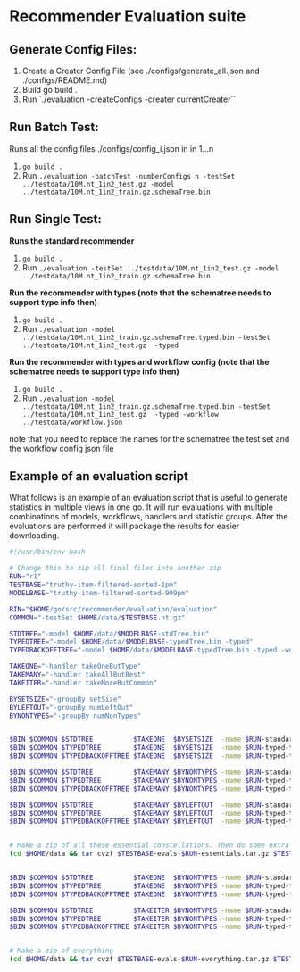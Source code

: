 # Recommender Evaluation suite

## Generate Config Files:
1) Create a Creater Config File (see ./configs/generate_all.json and ./configs/README.md)
2) Build go build . 
3) Run `./evaluation -createConfigs -creater currentCreater``

## Run Batch Test:
Runs all the config files ./configs/config_i.json in in 1...n
1) `go build .`
2) Run ` ./evaluation -batchTest -numberConfigs n -testSet ../testdata/10M.nt_1in2_test.gz -model ../testdata/10M.nt_1in2_train.gz.schemaTree.bin `

## Run Single Test: 

**Runs the standard recommender**
1) `go build .`
2) Run `./evaluation -testSet ../testdata/10M.nt_1in2_test.gz -model ../testdata/10M.nt_1in2_train.gz.schemaTree.bin`

**Run the recommender with types (note that the schematree needs to support type info  then)**
1) `go build .`
2) Run `./evaluation -model ../testdata/10M.nt_1in2_train.gz.schemaTree.typed.bin -testSet ../testdata/10M.nt_1in2_test.gz  -typed`

**Run the recommender with types and workflow config (note that the schematree needs to support type info  then)**
1) `go build .`
2) Run `./evaluation -model ../testdata/10M.nt_1in2_train.gz.schemaTree.typed.bin -testSet ../testdata/10M.nt_1in2_test.gz  -typed -workflow ../testdata/workflow.json`

note that you need to replace the names for the schematree the test set and the workflow config json file

## Example of an evaluation script

What follows is an example of an evaluation script that is useful to generate statistics in multiple views in one go. It will run evaluations with multiple combinations of models, workflows, handlers and statistic groups. After the evaluations are performed it will package the results for easier downloading.

```bash
#!/usr/bin/env bash

# Change this to zip all final files into another zip
RUN="r1"
TESTBASE="truthy-item-filtered-sorted-1pm"
MODELBASE="truthy-item-filtered-sorted-999pm"

BIN="$HOME/go/src/recommender/evaluation/evaluation"
COMMON="-testSet $HOME/data/$TESTBASE.nt.gz"

STDTREE="-model $HOME/data/$MODELBASE-stdTree.bin"
TYPEDTREE="-model $HOME/data/$MODELBASE-typedTree.bin -typed"
TYPEDBACKOFFTREE="-model $HOME/data/$MODELBASE-typedTree.bin -typed -workflow $HOME/data/tooFewRecommendations.json"

TAKEONE="-handler takeOneButType"
TAKEMANY="-handler takeAllButBest"
TAKEITER="-handler takeMoreButCommon"

BYSETSIZE="-groupBy setSize"
BYLEFTOUT="-groupBy numLeftOut"
BYNONTYPES="-groupBy numNonTypes"


$BIN $COMMON $STDTREE          $TAKEONE  $BYSETSIZE  -name $RUN-standard-takeOneButType-setSize
$BIN $COMMON $TYPEDTREE        $TAKEONE  $BYSETSIZE  -name $RUN-typed-takeOneButType-setSize
$BIN $COMMON $TYPEDBACKOFFTREE $TAKEONE  $BYSETSIZE  -name $RUN-typed-tooFewRecs-takeOneButType-setSize

$BIN $COMMON $STDTREE          $TAKEMANY $BYNONTYPES -name $RUN-standard-takeAllButBest-numNonTypes
$BIN $COMMON $TYPEDTREE        $TAKEMANY $BYNONTYPES -name $RUN-typed-takeAllButBest-numNonTypes
$BIN $COMMON $TYPEDBACKOFFTREE $TAKEMANY $BYNONTYPES -name $RUN-typed-tooFewRecs-takeAllButBest-numNonTypes

$BIN $COMMON $STDTREE          $TAKEMANY $BYLEFTOUT  -name $RUN-standard-takeAllButBest-numLeftOut
$BIN $COMMON $TYPEDTREE        $TAKEMANY $BYLEFTOUT  -name $RUN-typed-takeAllButBest-numLeftOut
$BIN $COMMON $TYPEDBACKOFFTREE $TAKEMANY $BYLEFTOUT  -name $RUN-typed-tooFewRecs-takeAllButBest-numLeftOut


# Make a zip of all these essential constellations. Then do some extra that might not finish in time.
(cd $HOME/data && tar cvzf $TESTBASE-evals-$RUN-essentials.tar.gz $TESTBASE-$RUN-*)


$BIN $COMMON $STDTREE          $TAKEONE  $BYNONTYPES -name $RUN-standard-takeOneButType-numNonTypes
$BIN $COMMON $TYPEDTREE        $TAKEONE  $BYNONTYPES -name $RUN-typed-takeOneButType-numNonTypes
$BIN $COMMON $TYPEDBACKOFFTREE $TAKEONE  $BYNONTYPES -name $RUN-typed-tooFewRecs-takeOneButType-numNonTypes

$BIN $COMMON $STDTREE          $TAKEITER $BYNONTYPES -name $RUN-standard-takeMoreButCommon-numNonTypes
$BIN $COMMON $TYPEDTREE        $TAKEITER $BYNONTYPES -name $RUN-typed-takeMoreButCommon-numNonTypes
$BIN $COMMON $TYPEDBACKOFFTREE $TAKEITER $BYNONTYPES -name $RUN-typed-tooFewRecs-takeMoreButCommon-numNonTypes


# Make a zip of everything
(cd $HOME/data && tar cvzf $TESTBASE-evals-$RUN-everything.tar.gz $TESTBASE-$RUN-*)
```

